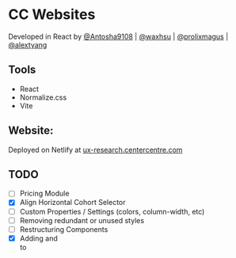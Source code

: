 # CC Websites

Developed in React by [@Antosha9108](https://github.com/Antosha9108) | [@waxhsu](https://github.com/waxhsu) | [@prolixmagus](https://github.com/prolixmagus) | [@alextyang](https://github.com/alextyang)

## Tools

-   React
-   Normalize.css
-   Vite

## Website:

Deployed on Netlify at [ux-research.centercentre.com](https://ux-research.centercentre.com/)

## TODO

-   [ ] Pricing Module
-   [x] Align Horizontal Cohort Selector
-   [ ] Custom Properties / Settings (colors, column-width, etc)
-   [ ] Removing redundant or unused styles
-   [ ] Restructuring Components
-   [x] Adding <Navigation /> and <Footer /> to <Routes>
